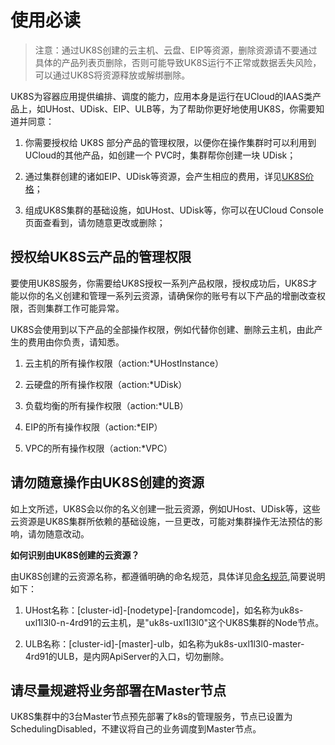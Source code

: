 
# 使用必读

> 注意：通过UK8S创建的云主机、云盘、EIP等资源，删除资源请不要通过具体的产品列表页删除，否则可能导致UK8S运行不正常或数据丢失风险，可以通过UK8S将资源释放或解绑删除。

UK8S为容器应用提供编排、调度的能力，应用本身是运行在UCloud的IAAS类产品上，如UHost、UDisk、EIP、ULB等，为了帮助你更好地使用UK8S，你需要知道并同意：

1. 你需要授权给 UK8S 部分产品的管理权限，以便你在操作集群时可以利用到 UCloud的其他产品，如创建一个 PVC时，集群帮你创建一块 UDisk；

2. 通过集群创建的诸如EIP、UDisk等资源，会产生相应的费用，详见[UK8S价格](uk8s/price)；

3. 组成UK8S集群的基础设施，如UHost、UDisk等，你可以在UCloud Console页面查看到，请勿随意更改或删除；


## 授权给UK8S云产品的管理权限
要使用UK8S服务，你需要给UK8S授权一系列产品权限，授权成功后，UK8S才能以你的名义创建和管理一系列云资源，请确保你的账号有以下产品的增删改查权限，否则集群工作可能异常。

UK8S会使用到以下产品的全部操作权限，例如代替你创建、删除云主机，由此产生的费用由你负责，请知悉。

1. 云主机的所有操作权限（action:*UHostInstance）

2. 云硬盘的所有操作权限（action:*UDisk）

3. 负载均衡的所有操作权限（action:*ULB）

4. EIP的所有操作权限（action:*EIP）

5. VPC的所有操作权限（action:*VPC）

## 请勿随意操作由UK8S创建的资源

如上文所述，UK8S会以你的名义创建一批云资源，例如UHost、UDisk等，这些云资源是UK8S集群所依赖的基础设施，一旦更改，可能对集群操作无法预估的影响，请勿随意改动。

**如何识别由UK8S创建的云资源？**

由UK8S创建的云资源名称，都遵循明确的命名规范，具体详见[命名规范](uk8s/introduction/restriction),简要说明如下：

1. UHost名称：[cluster-id]-[nodetype]-[randomcode]，如名称为uk8s-uxl1l3l0-n-4rd91的云主机，是"uk8s-uxl1l3l0"这个UK8S集群的Node节点。

2. ULB名称：[cluster-id]-[master]-ulb，如名称为uk8s-uxl1l3l0-master-4rd91的ULB，是内网ApiServer的入口，切勿删除。


## 请尽量规避将业务部署在Master节点

UK8S集群中的3台Master节点预先部署了k8s的管理服务，节点已设置为SchedulingDisabled，不建议将自己的业务调度到Master节点。